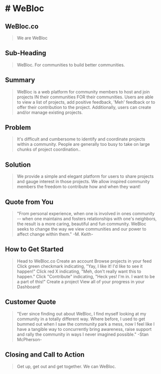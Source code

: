 # # WeBloc #

 
## WeBloc.co ##
  > We are WeBloc

## Sub-Heading ##
  > WeBloc. For communities to build better communities. 

## Summary ##
  > WeBloc is a web platform for community members to host and join projects IN their communities FOR their communities. Users are able to view a list of projects, add positive feedback, 'Meh' feedback or to offer their contribution to the project. Additionally, users can create and/or manage existing projects.  

## Problem ##
  > It's difficult and cumbersome to identify and coordinate projects within a community. People are generally too busy to take on large chunks of project coordination..

## Solution ##
  > We provide a simple and elegant platform for users to share projects and gauge interest in those projects. We allow inspired community members the freedom to contribute how and when they want! 

## Quote from You ##
  > "From personal experience, when one is involved in ones community -- when one maintains and fosters relationships with one's neighbors, the result is a more caring, beautiful and fun community. WeBloc seeks to change the way we view communities and our power to affect change within them." -M. Keith- 

## How to Get Started ##
  > Head to WeBloc.co
  > Create an account
  > Browse projects in your feed
  > Click green checkmark indicating, "Yay, I like it! I'd like to see it happen!"
  > Click red X indicating, "Meh, don't really want this to happen."
  > Click "Contribute" indicating, "Heck yes! I'm in. I want to be a part of this!"
  > Create a project
  > View all of your progress in your Dashboard! 

## Customer Quote ##
  > "Ever since finding out about WeBloc, I find myself looking at my community in a totally different way. Where before, I used to get bummed out when I saw the community park a mess, now I feel like I have a tangible way to concurrently bring awareness, raise support and rally the community in ways I never imagined possible." -Stan McPherson-

## Closing and Call to Action ##
  > Get up, get out and get together. We can WeBloc. 

